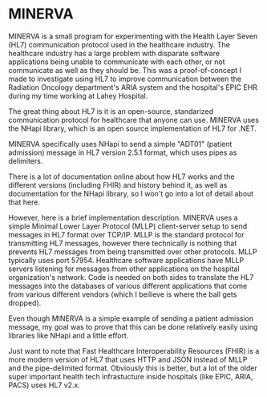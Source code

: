 # MINERVA

MINERVA is a small program for experimenting with the Health Layer Seven (HL7) communication protocol used in the healthcare industry.
The healthcare industry has a large problem with disparate software applications being unable to communicate with each other, or not communicate as well as they should be.
This was a proof-of-concept I made to investigate using HL7 to improve communication between the Radiation Oncology department's ARIA system and the hospital's EPIC EHR during my time working at Lahey Hospital.

The great thing about HL7 is it is an open-source, standarized communication protocol for healthcare that anyone can use.
MINERVA uses the NHapi library, which is an open source implementation of HL7 for .NET.

MINERVA specifically uses NHapi to send a simple "ADT01" (patient admission) message in HL7 version 2.5.1 format, which uses pipes as delimiters.

There is a lot of documentation online about how HL7 works and the different versions (including FHIR) and history behind it, as well as documentation for the NHapi library, so I won't go into a lot of detail about that here.

However, here is a brief implementation description. MINERVA uses a simple Minimal Lower Layer Protocol (MLLP) client-server setup to send messages in HL7 format over TCP/IP. MLLP is the standard protocol for transmitting HL7 messages, however there technically is nothing that prevents HL7 messages from being transmitted over other protocols.
MLLP typically uses port 57954. Healthcare software applications have MLLP servers listening for messages from other applications on the hospital organization's network. 
Code is needed on both sides to translate the HL7 messages into the databases of various different applications that come from various different vendors (which I beilieve is where the ball gets dropped).
 
Even though MINERVA is a simple example of sending a patient admission message, my goal was to prove that this can be done relatively easily using libraries like NHapi and a little effort.

Just want to note that Fast Healthcare Interoperability Resources (FHIR) is a more modern version of HL7 that uses HTTP and JSON instead of MLLP and the pipe-delimited format. 
Obviously this is better, but a lot of the older super important health tech infrastucture inside hospitals (like EPIC, ARIA, PACS) uses HL7 v2.x.
